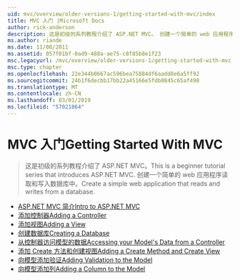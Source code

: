 ```yaml
---
uid: mvc/overview/older-versions-1/getting-started-with-mvc/index
title: MVC 入门 |Microsoft Docs
author: rick-anderson
description: 这是初级的系列教程介绍了 ASP.NET MVC。 创建一个简单的 web 应用程序读取和写入数据库中。
ms.author: riande
ms.date: 11/08/2011
ms.assetid: 057f01bf-0ad9-488a-ae75-c8f85b8e1f23
msc.legacyurl: /mvc/overview/older-versions-1/getting-started-with-mvc
msc.type: chapter
ms.openlocfilehash: 22e344b0667ac596bea75884df6aadd8e6a5ff92
ms.sourcegitcommit: 24b1f6decbb17bb22a45166e5fdb0845c65af498
ms.translationtype: MT
ms.contentlocale: zh-CN
ms.lasthandoff: 03/01/2019
ms.locfileid: "57021864"
---
```

<a name="getting-started-with-mvc"></a><span data-ttu-id="54137-104">MVC 入门</span><span class="sxs-lookup"><span data-stu-id="54137-104">Getting Started With MVC</span></span>
====================
> <span data-ttu-id="54137-105">这是初级的系列教程介绍了 ASP.NET MVC。</span><span class="sxs-lookup"><span data-stu-id="54137-105">This is a beginner tutorial series that introduces ASP.NET MVC.</span></span> <span data-ttu-id="54137-106">创建一个简单的 web 应用程序读取和写入数据库中。</span><span class="sxs-lookup"><span data-stu-id="54137-106">Create a simple web application that reads and writes from a database.</span></span>


- [<span data-ttu-id="54137-107">ASP.NET MVC 简介</span><span class="sxs-lookup"><span data-stu-id="54137-107">Intro to ASP.NET MVC</span></span>](getting-started-with-mvc-part1.md)
- [<span data-ttu-id="54137-108">添加控制器</span><span class="sxs-lookup"><span data-stu-id="54137-108">Adding a Controller</span></span>](getting-started-with-mvc-part2.md)
- [<span data-ttu-id="54137-109">添加视图</span><span class="sxs-lookup"><span data-stu-id="54137-109">Adding a View</span></span>](getting-started-with-mvc-part3.md)
- [<span data-ttu-id="54137-110">创建数据库</span><span class="sxs-lookup"><span data-stu-id="54137-110">Creating a Database</span></span>](getting-started-with-mvc-part4.md)
- [<span data-ttu-id="54137-111">从控制器访问模型的数据</span><span class="sxs-lookup"><span data-stu-id="54137-111">Accessing your Model's Data from a Controller</span></span>](getting-started-with-mvc-part5.md)
- [<span data-ttu-id="54137-112">添加 Create 方法和创建视图</span><span class="sxs-lookup"><span data-stu-id="54137-112">Adding a Create Method and Create View</span></span>](getting-started-with-mvc-part6.md)
- [<span data-ttu-id="54137-113">向模型添加验证</span><span class="sxs-lookup"><span data-stu-id="54137-113">Adding Validation to the Model</span></span>](getting-started-with-mvc-part7.md)
- [<span data-ttu-id="54137-114">向模型添加列</span><span class="sxs-lookup"><span data-stu-id="54137-114">Adding a Column to the Model</span></span>](getting-started-with-mvc-part8.md)
